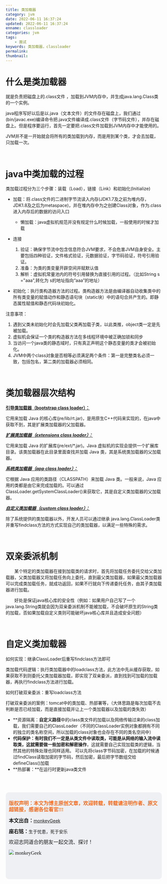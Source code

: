 ```yaml
---
title: 类加载器
category: jvm
date: 2022-06-11 16:37:24
updated: 2022-06-11 16:37:24
enname: classloader
categories: jvm
tags:
	- 面试
keywords: 类加载器，classloader
permalink:
thumbnail:
---
```


# 什么是类加载器

就是负责把磁盘上的.class文件 ，加载到JVM内存中，并生成java.lang.Class类的一个实例。<!--more-->

java程序写好以后是以.java（文本文件）的文件存在磁盘上，我们通过(bin/javac.exe)编译命令把.java文件编译成.class文件（字节码文件），并存在磁盘上。但是程序要运行，首先一定要把.class文件加载到JVM内存中才能使用的。

 JVM并不是一开始就会将所有的类加载到内存，而是用到某个类，才会去加载，只加载一次。

</br>

# java中类加载的过程

类加载过程分为三个步骤：装载（Load），链接（Link）和初始化(Initialize)

- 加载：将.class文件的二进制字节流读入内存(JDK1.7及之前为堆内存，JDK1.8及之后为metaspace)，并在堆内存中为之创建Class对象，作为.class进入内存后的数据的访问入口

  - 懒加载：java虚拟机规范并没有规定什么时候加载，一般使用的时候才加载

  

- 连接

  1. 验证：确保字节流中包含信息符合JVM要求，不会危害JVM自身安全。主要包括四种验证，文件格式验证，元数据验证，字节码验证，符号引用验证。
  2. 准备：为类的类变量开辟空间并赋默认值
  3. 解析：虚拟机常量池内的符号引用替换为直接引用的过程。（比如String s ="aaa",转化为 s的地址指向“aaa”的地址）

  

- 初始化：执行类构造器方法的过程。类构造器方法是由编译器自动收集类中的所有类变量的赋值动作和静态语句块（static块）中的语句合并产生的。即静态属性赋值和静态代码块初始化。



注意事项：

1. 遇到父类未初始化时会先加载父类再加载子类，以此类推，object类一定是先被加载。
2. 虚拟机会保证一个类的构造器方法在多线程环境中被正确加锁和同步
3. 当访问一个java类的静态域时，只有真正声明这个静态变量的类才会被初始化。
4. JVM中两个class对象是否相等必须满足两个条件：第一是完整类名必须一致，包括包名，第二类的加载器必须相同。

</br>

# 类加载器层次结构

<u>**引导类加载器（bootstrap class loader）：**</u>

它用来加载 Java 的核心库(jre/lib/rt.jar)，是用原生C++代码来实现的，在java中获取不到，其是扩展类加载器的父加载器。 

<u>***扩展类加载器（extensions class loader）：***</u>

它用来加载 Java 的扩展库(jre/ext/*.jar)。Java 虚拟机的实现会提供一个扩展库目录。该类加载器在此目录里面查找并加载 Java 类，其是系统类加载器的父加载器。 

<u>***系统类加载器（app class loader）：***</u>

它根据 Java 应用的类路径（CLASSPATH）来加载 Java 类。一般来说，Java 应用的类都是由它来完成加载的。可以通过 ClassLoader.getSystemClassLoader()来获取它，其是自定义类加载器的父加载器。

<u>***自定义类加载器（custom class loader）：***</u>

除了系统提供的类加载器以外，开发人员可以通过继承 java.lang.ClassLoader类并重写findclass方法的方式实现自己的类加载器，以满足一些特殊的需求。



</br>

# **双亲委派机制**

　　某个特定的类加载器在接到加载类的请求时，首先将加载任务委托交给父类加载器，父类加载器又将加载任务向上委托，直到最父类加载器，如果最父类加载器可以完成类加载任务，就成功返回，如果不行就向下传递委托任务，由其子类加载器进行加载。

　　好处是保证java核心库的安全性（例如：如果用户自己写了一个java.lang.String类就会因为双亲委派机制不能被加载，不会破坏原生的String类的加载，否如果加载自定义类则可能破坏java核心库并且造成安全问题）



</br>

# 自定义类加载器

如何实现：继承ClassLoader后重写findclass方法即可

类加载代码逻辑：执行类加载器中的loadclass方法，此方法中先从缓存获取，如果获取不到则委托父类加载器加载，即实现了双亲委派，直到找到可加载的加载器，再执行findclass方法进行加载。

如何打破双亲委派：重写loadclass方法

打破双亲委派的案例：tomcat中的类加载、热部署等，（大体思路是每次加载不去判断是否已经加载，而是直接加载并让上一个类加载器以及加载的类失效）



- **资源隔离：**自定义路径**中的class类文件的加载以及网络传输过来的class加载，我们需要自己的ClassLoader（不同的ClassLoader实例对象都拥有不同的独立的类名称空间，所以加载的class对象也会存在不同的类名空间中）
- **代码保护：**有时我们不一定是从类文件中读取类，可能是从网络的输入流中读取类，这就需要做一些**加密和解密操作**，这就需要自己实现加载类的逻辑，当然其他的特殊处理也同样适用。 可以先将class字节码加密，在加载的时候通过findClass读取加密的字节码，然后加密，最后把字节数组交给defineClass()加载
- **热部署：**在运行时更新java类文件





</br>

</br>

</br>

<script>
var _hmt = _hmt || [];
(function() {
  var hm = document.createElement("script");
  hm.src = "https://hm.baidu.com/hm.js?2f798e6b269c8a40f12bef25d7f1876d";
  var s = document.getElementsByTagName("script")[0]; 
  s.parentNode.insertBefore(hm, s);
})();
</script>

<div style="height:260px; background-color:rgb(238,240,244); padding:10px;border-radius:10px;">
    <p style="color:#f36c21;font:bold 16px/20px 'kaiTi';">
      版权声明：本文为博主原创文章，欢迎转载，转载请注明作者、原文超链接，感谢各位看官!!!
    </p>
    <p>
      <span style="font:bold 16px/20px 'kaiTi';">本文出自：</span><a href="https://monkeyGeek369.github.io">monkeyGeek</a> 
    </p>
    <p>
      <span style="font:bold 16px/20px 'kaiTi';">座右铭：</span><span>生于忧患，死于安乐</span> 
    </p>
    <p>
      <span style="font:16px/20px 'kaiTi';">欢迎志同道合的朋友一起交流、探讨！</span> 
    </p>
    <img style="height:auto; width:auto;flot:left;" src="../../../../image/monkey64.png" /><span style="font:16px/20px 'kaiTi';flot:left;">   monkeyGeek</span>


